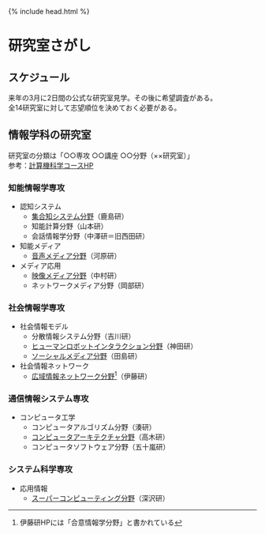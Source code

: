 {% include head.html %}
# 研究室さがし
## スケジュール
来年の3月に2日間の公式な研究室見学。その後に希望調査がある。  
全14研究室に対して志望順位を決めておく必要がある。

## 情報学科の研究室
研究室の分類は「○○専攻 ○○講座 ○○分野（××研究室）」  
参考：[計算機科学コースHP](https://www.s-im.t.kyoto-u.ac.jp/com/ja/information/laboratory)

### 知能情報学専攻
- 認知システム
  - [集合知システム分野](./labs/kashima.md)（鹿島研）
  - 知能計算分野（山本研）
  - 会話情報学分野（中澤研＝旧西田研）
- 知能メディア
  - [音声メディア分野](./labs/kawahara.md)（河原研）
- メディア応用
  - [映像メディア分野](./labs/nakamura.md)（中村研）
  - ネットワークメディア分野（岡部研）

### 社会情報学専攻
- 社会情報モデル
  - 分散情報システム分野（吉川研）
  - [ヒューマンロボットインタラクション分野](./labs/kanda.md)（神田研）
  - [ソーシャルメディア分野](./labs/tajima.md)（田島研）
- 社会情報ネットワーク
  - [広域情報ネットワーク分野](./labs/itou.md)[^1]（伊藤研）

### 通信情報システム専攻
- コンピュータ工学
  - コンピュータアルゴリズム分野（湊研）
  - [コンピュータアーキテクチャ分野](./labs/takagi.md)（高木研）
  - コンピュータソフトウェア分野（五十嵐研）

### システム科学専攻
- 応用情報
  - [スーパーコンピューティング分野](./labs/fukazawa.md)（深沢研）

[^1]:伊藤研HPには「合意情報学分野」と書かれている